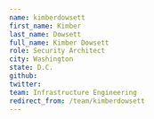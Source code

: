 ```yaml
---
name: kimberdowsett
first_name: Kimber
last_name: Dowsett
full_name: Kimber Dowsett
role: Security Architect
city: Washington
state: D.C.
github: 
twitter: 
team: Infrastructure Engineering
redirect_from: /team/kimberdowsett
---
```

